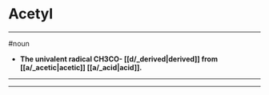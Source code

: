 # Acetyl
---
#noun
- **The univalent radical CH3CO- [[d/_derived|derived]] from [[a/_acetic|acetic]] [[a/_acid|acid]].**
---
---
